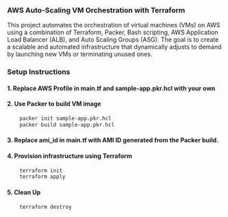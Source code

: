 ### AWS Auto-Scaling VM Orchestration with Terraform
This project automates the orchestration of virtual machines (VMs) on AWS using a combination of Terraform, Packer, Bash scripting, AWS Application Load Balancer (ALB), and Auto Scaling Groups (ASG). The goal is to create a scalable and automated infrastructure that dynamically adjusts to demand by launching new VMs or terminating unused ones.

### Setup Instructions

#### 1. Replace AWS Profile in main.tf and sample-app.pkr.hcl with your own
#### 2. Use Packer to build VM image
```bash
    packer init sample-app.pkr.hcl
    packer build sample-app.pkr.hcl
```
#### 3. Replace ami_id in main.tf with AMI ID generated from the Packer build. 
#### 4. Provision infrastructure using Terraform
```bash
    terraform init
    terraform apply
```
#### 5. Clean Up
```bash
    terraform destroy
```
